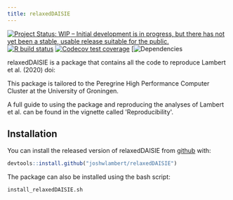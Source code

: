 ```yaml
---
title: relaxedDAISIE
---
```


<!-- badges: start -->
[![Project Status: WIP – Initial development is in progress, but there has not yet been a stable, usable release suitable for the public.](https://www.repostatus.org/badges/latest/wip.svg)](https://www.repostatus.org/#wip)
[![R build status](https://github.com/joshwlambert/relaxedDAISIE/workflows/R-CMD-check/badge.svg)](https://github.com/joshwlambert/relaxedDAISIE/actions)
[![Codecov test coverage](https://codecov.io/gh/joshwlambert/relaxedDAISIE/branch/master/graph/badge.svg)](https://codecov.io/gh/joshwlambert/relaxedDAISIE?branch=master)
[![Dependencies](https://tinyverse.netlify.com/badge/relaxedDAISIE)
<!-- badges: end -->

relaxedDAISIE is a package that contains all the code to reproduce Lambert
et al. (2020) doi:

This package is tailored to the Peregrine High Performance Computer Cluster at
the University of Groningen.

A full guide to using the package and reproducing the analyses of Lambert et al.
can be found in the vignette called 'Reproducibility'.

## Installation

You can install the released version of relaxedDAISIE from [github](https://github.com/joshwlambert/relaxedDAISIE) with:

``` r
devtools::install.github("joshwlambert/relaxedDAISIE")
```

The package can also be installed using the bash script:
```{bash}
install_relaxedDAISIE.sh
```
